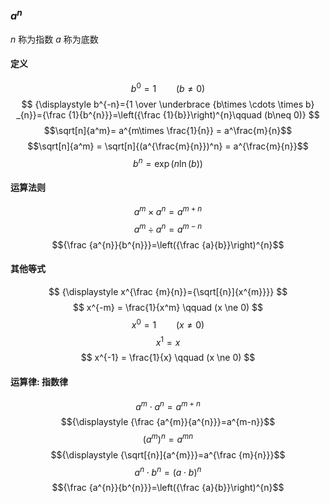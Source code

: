 
### $a^n$
$n$ 称为指数
$a$ 称为底数
#### 定义
$$
{\displaystyle b^{0}=1\qquad (b\neq 0)} 
$$
$$
{\displaystyle b^{-n}={1 \over \underbrace {b\times \cdots \times b} _{n}}={\frac {1}{b^{n}}}=\left({\frac {1}{b}}\right)^{n}\qquad (b\neq 0)}
$$
$$\sqrt[n]{a^m}= a^{m\times \frac{1}{n}} = a^\frac{m}{n}$$
$$\sqrt[n]{a^m} = \sqrt[n]{(a^{\frac{m}{n}})^n} = a^{\frac{m}{n}}$$
$$
{\displaystyle b^{n}=\exp(n\ln(b))}
$$
#### 运算法则
$$ a^m \times a^n = a^{m + n}  $$
$${\displaystyle a^{m}\div a^{n}=a^{m-n}}$$
$${\frac  {a^{n}}{b^{n}}}=\left({\frac  {a}{b}}\right)^{n}$$
#### 其他等式

$$  {\displaystyle x^{\frac {m}{n}}={\sqrt[{n}]{x^{m}}}} $$
$$  x^{-m} = \frac{1}{x^m} \qquad (x \ne 0) $$
$$  {\displaystyle x^{0}=1\qquad (x\neq 0)} $$
$$  x^1 = x $$
$$  x^{-1} = \frac{1}{x} \qquad (x \ne 0) $$
#### 运算律: 指数律
$${\displaystyle a^{m}\cdot a^{n}=a^{m+n}}$$
$${\displaystyle {\frac {a^{m}}{a^{n}}}=a^{m-n}}$$
$${\displaystyle (a^{m})^{n}=a^{mn}}$$
$${\displaystyle {\sqrt[{n}]{a^{m}}}=a^{\frac {m}{n}}}$$
$${\displaystyle a^{n}\cdot b^{n}=(a\cdot b)^{n}}$$
$${\frac  {a^{n}}{b^{n}}}=\left({\frac  {a}{b}}\right)^{n}$$

